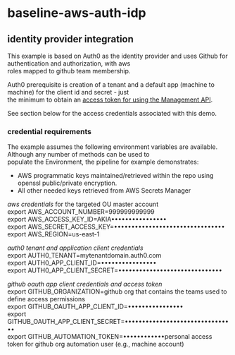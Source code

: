 # baseline-aws-auth-idp

 
## identity provider integration

This example is based on Auth0 as the identity provider and uses Github for authentication and authorization, with aws  
roles mapped to github team membership.  

Auth0 prerequisite is creation of a tenant and a default app (machine to machine) for the client id and secret - just  
the minimum to obtain an [access token for using the Management API](https://auth0.com/docs/api/management/v2/tokens).  

See section below for the access credentials associated with this demo.  

### credential requirements

The example assumes the following environment variables are available. Although any number of methods can be used to  
populate the Environment, the pipeline for example demonstrates:
* AWS programmatic keys maintained/retrieved within the repo using openssl public/private encryption.
* All other needed keys retrieved from AWS Secrets Manager

*aws credentials* for the targeted OU master account  
export AWS_ACCOUNT_NUMBER=999999999999  
export AWS_ACCESS_KEY_ID=AKIA••••••••••••••••  
export AWS_SECRET_ACCESS_KEY=••••••••••••••••••••••••••••••••  
export AWS_REGION=us-east-1  

*auth0 tenant and application client credentials*  
export AUTH0_TENANT=mytenantdomain.auth0.com   
export AUTH0_APP_CLIENT_ID=••••••••••••••••  
export AUTH0_APP_CLIENT_SECRET=••••••••••••••••••••••••••••••  

*github oauth app client credentials and access token*  
export GITHUB_ORGANIZATION=github org that contains the teams used to define access permissions  
export GITHUB_OAUTH_APP_CLIENT_ID=••••••••••••••••  
export GITHUB_OAUTH_APP_CLIENT_SECRET=••••••••••••••••••••••••••••••••  
export GITHUB_AUTOMATION_TOKEN=••••••••••••personal access token for github org automation user (e.g., machine account)  
